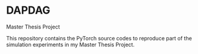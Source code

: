 # DAPDAG
Master Thesis Project

This repository contains the PyTorch source codes to reproduce part of the simulation experiments in my Master Thesis Project.


